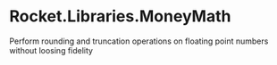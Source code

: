 # Rocket.Libraries.MoneyMath
Perform rounding and truncation operations on floating point numbers without loosing fidelity